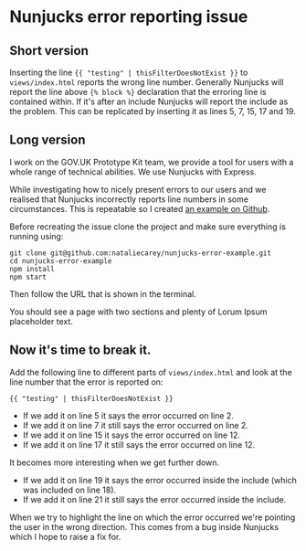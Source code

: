 Nunjucks error reporting issue
===

Short version
---

Inserting the line `{{ "testing" | thisFilterDoesNotExist }}` to `views/index.html` reports the wrong line number.  Generally Nunjucks will report the line above `{% block %}` declaration that the erroring line is contained within.  If it's after an include Nunjucks will report the include as the problem.  This can be replicated by inserting it as lines 5, 7, 15, 17 and 19.

Long version
---

I work on the GOV.UK Prototype Kit team, we provide a tool for users with a whole range of technical abilities.  We use Nunjucks with Express.

While investigating how to nicely present errors to our users and we realised that Nunjucks incorrectly reports line numbers in some circumstances.  This is repeatable so I created [an example on Github](https://github.com/nataliecarey/nunjucks-error-example).

Before recreating the issue clone the project and make sure everything is running using:

```
git clone git@github.com:nataliecarey/nunjucks-error-example.git
cd nunjucks-error-example
npm install
npm start
```

Then follow the URL that is shown in the terminal.

You should see a page with two sections and plenty of Lorum Ipsum placeholder text.

Now it's time to break it.
---

Add the following line to different parts of `views/index.html` and look at the line number that the error is reported on:

```
{{ "testing" | thisFilterDoesNotExist }}
```

 - If we add it on line 5 it says the error occurred on line 2.
 - If we add it on line 7 it still says the error occurred on line 2.
 - If we add it on line 15 it says the error occurred on line 12.
 - If we add it on line 17 it still says the error occurred on line 12.

It becomes more interesting when we get further down.

- If we add it on line 19 it says the error occurred inside the include (which was included on line 18).
- If we add it on line 21 it still says the error occurred inside the include.

When we try to highlight the line on which the error occurred we're pointing the user in the wrong direction.  This comes from a bug inside Nunjucks which I hope to raise a fix for.
